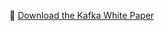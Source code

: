 📄 [Download the Kafka White Paper](https://github.com/temptation4/kafka-whitepaper/raw/main/kafka-whitepaper.pdf)
